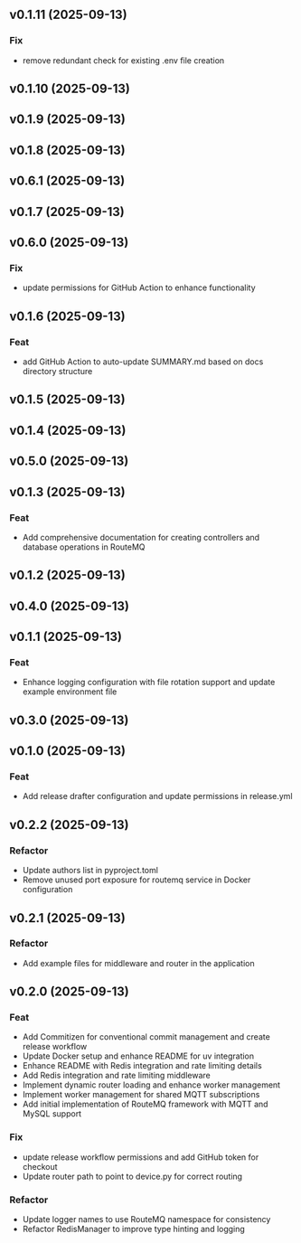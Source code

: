## v0.1.11 (2025-09-13)

### Fix

- remove redundant check for existing .env file creation

## v0.1.10 (2025-09-13)

## v0.1.9 (2025-09-13)

## v0.1.8 (2025-09-13)

## v0.6.1 (2025-09-13)

## v0.1.7 (2025-09-13)

## v0.6.0 (2025-09-13)

### Fix

- update permissions for GitHub Action to enhance functionality

## v0.1.6 (2025-09-13)

### Feat

- add GitHub Action to auto-update SUMMARY.md based on docs directory structure

## v0.1.5 (2025-09-13)

## v0.1.4 (2025-09-13)

## v0.5.0 (2025-09-13)

## v0.1.3 (2025-09-13)

### Feat

- Add comprehensive documentation for creating controllers and database operations in RouteMQ

## v0.1.2 (2025-09-13)

## v0.4.0 (2025-09-13)

## v0.1.1 (2025-09-13)

### Feat

- Enhance logging configuration with file rotation support and update example environment file

## v0.3.0 (2025-09-13)

## v0.1.0 (2025-09-13)

### Feat

- Add release drafter configuration and update permissions in release.yml

## v0.2.2 (2025-09-13)

### Refactor

- Update authors list in pyproject.toml
- Remove unused port exposure for routemq service in Docker configuration

## v0.2.1 (2025-09-13)

### Refactor

- Add example files for middleware and router in the application

## v0.2.0 (2025-09-13)

### Feat

- Add Commitizen for conventional commit management and create release workflow
- Update Docker setup and enhance README for uv integration
- Enhance README with Redis integration and rate limiting details
- Add Redis integration and rate limiting middleware
- Implement dynamic router loading and enhance worker management
- Implement worker management for shared MQTT subscriptions
- Add initial implementation of RouteMQ framework with MQTT and MySQL support

### Fix

- update release workflow permissions and add GitHub token for checkout
- Update router path to point to device.py for correct routing

### Refactor

- Update logger names to use RouteMQ namespace for consistency
- Refactor RedisManager to improve type hinting and logging
